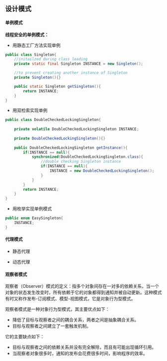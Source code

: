 ## 设计模式

#### 单例模式

**线程安全的单例模式：**

- 用静态工厂方法实现单例
```Java
public class Singleton{
    //initailzed during class loading
    private static final Singleton INSTANCE = new Singleton();

    //to prevent creating another instance of Singleton
    private Singleton(){}

    public static Singleton getSingleton(){
        return INSTANCE;
    }
}
```
- 用双检索实现单例

```Java
public class DoubleCheckedLockingSingleton{
    
    private volatile DoubleCheckedLockingSingleton INSTANCE;
    
    private DoubleCheckedLockingSingleton(){}
    
    public DoubleCheckedLockingSingleton getInstance(){
        if(INSTANCE == null){
            synchronized(DoubleCheckedLockingSingleton.class){
                //double checking Singleton instance
                if(INSTANCE == null){
                    INSTANCE = new DoubleCheckedLockingSingleton();
                }
            }
        }
        return INSTANCE;
    }
}

```

- 用枚举实现单例模式

```Java
public enum EasySingleton{
    INSTANCE;
}
```

#### 代理模式

- 静态代理

- 动态代理

#### 观察者模式

观察者（Observer）模式的定义：指多个对象间存在一对多的依赖关系，当一个对象的状态发生改变时，所有依赖于它的对象都得到通知并被自动更新。这种模式有时又称作发布-订阅模式、模型-视图模式，它是对象行为型模式。

观察者模式是一种对象行为型模式，其主要优点如下：
- 降低了目标与观察者之间的耦合关系，两者之间是抽象耦合关系。
- 目标与观察者之间建立了一套触发机制。

它的主要缺点如下：
- 目标与观察者之间的依赖关系并没有完全解除，而且有可能出现循环引用。
- 当观察者对象很多时，通知的发布会花费很多时间，影响程序的效率。
